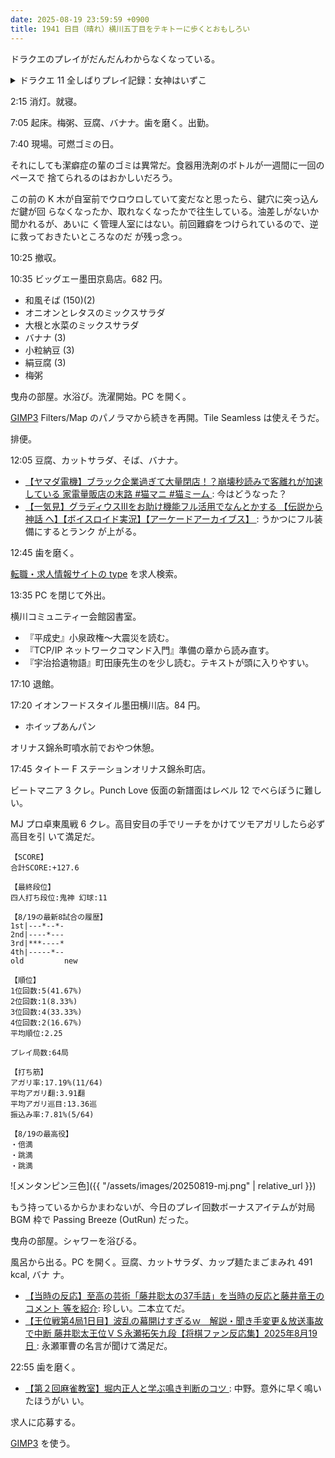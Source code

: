 ```yaml
---
date: 2025-08-19 23:59:59 +0900
title: 1941 日目（晴れ）横川五丁目をテキトーに歩くとおもしろい
---
```


ドラクエのプレイがだんだんわからなくなっている。

<details><summary>ドラクエ 11 全しばりプレイ記録：女神はいずこ</summary>
<p>ヤケになってレシピ一覧をテキストファイルに作り始める。やはり物語の進行上、入手可能な順番にだいたい並んでいる。
ちいさなメダルの報酬が固まっているくらいか？</p>

<p>難航した気分転換には連武討魔行の最終試練を短く終わらせる手順を考える。
全しばりで敵が妙に強い。呪いで固まらなくても難しいだろう。</p>
</details>

2:15 消灯。就寝。

7:05 起床。梅粥、豆腐、バナナ。歯を磨く。出勤。

7:40 現場。可燃ゴミの日。

それにしても潔癖症の輩のゴミは異常だ。食器用洗剤のボトルが一週間に一回のペースで
捨てられるのはおかしいだろう。

この前の K 木が自室前でウロウロしていて変だなと思ったら、鍵穴に突っ込んだ鍵が回
らなくなったか、取れなくなったかで往生している。油差しがないか聞かれるが、あいに
く管理人室にはない。前回難癖をつけられているので、逆に救っておきたいところなのだ
が残っ念っ。

10:25 撤収。

10:35 ビッグエー墨田京島店。682 円。

* 和風そば (150)(2)
* オニオンとレタスのミックスサラダ
* 大根と水菜のミックスサラダ
* バナナ (3)
* 小粒納豆 (3)
* 絹豆腐 (3)
* 梅粥

曳舟の部屋。水浴び。洗濯開始。PC を開く。

[GIMP3] Filters/Map のパノラマから続きを再開。Tile Seamless は使えそうだ。

排便。

12:05 豆腐、カットサラダ、そば、バナナ。

* [【ヤマダ電機】ブラック企業過ぎて大量閉店！？崩壊秒読みで客離れが加速している
  家電量販店の末路 #猫マニ #猫ミーム
  ](https://www.youtube.com/watch?v=nV9fm8dy8aE): 今はどうなった？
* [【一気見】グラディウスIIIをお助け機能フル活用でなんとかする 【伝説から神話
  へ】【ボイスロイド実況】【アーケードアーカイブス】
  ](https://www.youtube.com/watch?v=kqspOEF_Dl0): うかつにフル装備にするとランク
  が上がる。

12:45 歯を磨く。

[転職・求人情報サイトの type](https://type.jp/) を求人検索。

13:35 PC を閉じて外出。

横川コミュニティー会館図書室。

* 『平成史』小泉政権～大震災を読む。
* 『TCP/IP ネットワークコマンド入門』準備の章から読み直す。
* 『宇治拾遺物語』町田康先生のを少し読む。テキストが頭に入りやすい。

17:10 退館。

17:20 イオンフードスタイル墨田横川店。84 円。

* ホイップあんパン

オリナス錦糸町噴水前でおやつ休憩。

17:45 タイトー F ステーションオリナス錦糸町店。

ビートマニア 3 クレ。Punch Love 仮面の新譜面はレベル 12 でべらぼうに難しい。

MJ プロ卓東風戦 6 クレ。高目安目の手でリーチをかけてツモアガリしたら必ず高目を引
いて満足だ。

```text
【SCORE】
合計SCORE:+127.6

【最終段位】
四人打ち段位:鬼神 幻球:11

【8/19の最新8試合の履歴】
1st|---*--*-
2nd|----*---
3rd|***----*
4th|-----*--
old         new

【順位】
1位回数:5(41.67%)
2位回数:1(8.33%)
3位回数:4(33.33%)
4位回数:2(16.67%)
平均順位:2.25

プレイ局数:64局

【打ち筋】
アガリ率:17.19%(11/64)
平均アガリ翻:3.91翻
平均アガリ巡目:13.36巡
振込み率:7.81%(5/64)

【8/19の最高役】
・倍満
・跳満
・跳満
```

![メンタンピン三色]({{ "/assets/images/20250819-mj.png" | relative_url }})

もう持っているからかまわないが、今日のプレイ回数ボーナスアイテムが対局 BGM 枠で
Passing Breeze (OutRun) だった。

曳舟の部屋。シャワーを浴びる。

風呂から出る。PC を開く。豆腐、カットサラダ、カップ麺たまごまみれ 491 kcal, バナ
ナ。

* [【当時の反応】至高の芸術「藤井聡太の37手詰」を当時の反応と藤井竜王のコメント
  等を紹介](https://www.youtube.com/watch?v=2zFOT0jwnjw): 珍しい。二本立てだ。
* [【王位戦第4局1日目】波乱の幕開けすぎるｗ　解説・聞き手変更＆放送事故で中断
  藤井聡太王位ＶＳ永瀬拓矢九段【将棋ファン反応集】2025年8月19日
  ](https://www.youtube.com/watch?v=aGOI8BFgwb4): 永瀬軍曹の名言が聞けて満足だ。

22:55 歯を磨く。

* [【第２回麻雀教室】堀内正人と学ぶ鳴き判断のコツ
  ](https://www.youtube.com/watch?v=DHdT-alPCYA): 中野。意外に早く鳴いたほうがい
  い。

求人に応募する。

[GIMP3] を使う。

[GIMP3]: <https://docs.gimp.org/3.0/en/>
